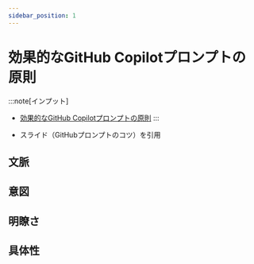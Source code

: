 ```yaml
---
sidebar_position: 1
---
```


# 効果的なGitHub Copilotプロンプトの原則

:::note[インプット]
- [効果的なGitHub Copilotプロンプトの原則](https://gen-ai-docs.jp/%e3%82%b3%e3%83%b3%e3%83%86%e3%83%b3%e3%83%84/%e3%83%8a%e3%83%ac%e3%83%83%e3%82%b8/%e5%8a%b9%e6%9e%9c%e7%9a%84%e3%81%aacopilot%e3%83%97%e3%83%ad%e3%83%b3%e3%83%97%e3%83%88%e3%81%ae%e5%8e%9f%e5%89%87%e5%9f%b7%e7%ad%86%e4%b8%ad)
:::

- スライド（GitHubプロンプトのコツ）を引用

## 文脈

## 意図

## 明瞭さ

## 具体性
